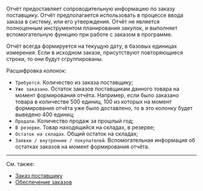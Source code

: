 Отчёт предоставляет сопроводительную информацию по заказу поставщику. Отчёт предполагается использовать в процессе ввода заказа в систему, или его утверждения. Отчёт не является полноценным инструментом планирования закупок, и выполняет вспомогательную функцию при работе с заказом в программе.

Отчёт всегда формируется на текущую дату, в базовых единицах измерения. Если в исходном заказе, присутствуют повторяющиеся строки, то они будут сгруппированы.

Расшифровка колонок:

- `Требуется`. Количество из заказа поставщику;
- `Уже заказано`. Остаток заказов поставщикам данного товара на момент формирования отчёта. Например, если было заказано товара в количестве 500 единиц, 100 из которых на момент формирования отчёта уже было доставлено, то в это колонку будет выведено 400 единиц;
- `Продали`. Количество продаж за прошлый год;
- `В резерве`. Товар находящийся на складах, в резерве;
- `Остаток на складах`. Общий остаток на складах;
- `Заявки / внутренние / покупателей`. Вспомогательная информация об остатках заказов на момент формирования отчёта.

---

См. также:

- [Заказ поставщику](/d/PurchaseOrder)
- [Обеспечение заказов](/r/Provision)

